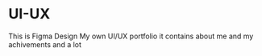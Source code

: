 # UI-UX
This is Figma Design My own UI/UX portfolio it contains about me and my achivements and a lot
